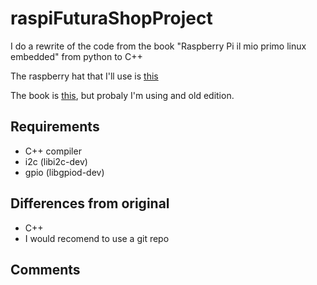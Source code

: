 
# raspiFuturaShopProject
I do a rewrite of the code from the book "Raspberry Pi il mio primo linux embedded" from python to C++

The raspberry hat that I'll use is [this](https://www.futurashop.it/shield-raspberry-io-7100-ft1060m)

The book is [this](https://www.futurashop.it/libro-raspberry-pi-il-mio-primo-linux-embedded-8330-raspbook1), but probaly I'm using and old edition.

## Requirements

- C++ compiler
- i2c (libi2c-dev)
- gpio (libgpiod-dev)

## Differences from original

- C++
- I would recomend to use a git repo

## Comments
